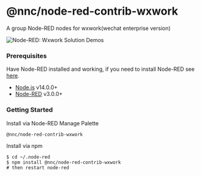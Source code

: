 # @nnc/node-red-contrib-wxwork

A group Node-RED nodes for wxwork(wechat enterprise version)

![Node-RED: Wxwork Solution Demos](https://raw.githubusercontent.com/rdshoep/node-red-contrib-wxwork/main/assets/message.png)

### Prerequisites

Have Node-RED installed and working, if you need to
install Node-RED see [here](https://nodered.org/docs/getting-started/installation).

- [Node.js](https://nodejs.org) v14.0.0+
- [Node-RED](https://nodered.org/) v3.0.0+

### Getting Started

Install via Node-RED Manage Palette

```
@nnc/node-red-contrib-wxwork
```

Install via npm

```shell
$ cd ~/.node-red
$ npm install @nnc/node-red-contrib-wxwork
# then restart node-red
```
